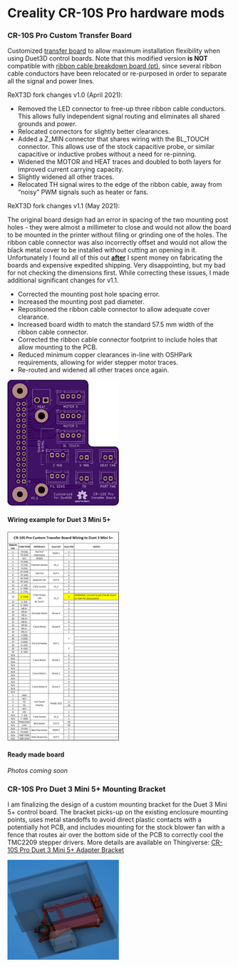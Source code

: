 # Creality CR-10S Pro hardware mods


### CR-10S Pro Custom Transfer Board

Customized [transfer board](Transfer_Board/) to allow maximum installation flexibility when using Duet3D control boards.  Note that this modified version **is NOT** compatible with [ribbon cable breakdown board (pt)](../RibbonCable_MB_BreakdownBoard_pt/), since several ribbon cable conductors have been relocated or re-purposed in order to separate all the signal and power lines.

ReXT3D fork changes v1.0 (April 2021):

- Removed the LED connector to free-up three ribbon cable conductors.  This allows fully independent signal routing and eliminates all shared grounds and power.
- Relocated connectors for slightly better clearances.
- Added a Z_MIN connector that shares wiring with the BL_TOUCH connector.  This allows use of the stock capacitive probe, or similar capacitive or inductive probes without a need for re-pinning.
- Widened the MOTOR and HEAT traces and doubled to both layers for improved current carrying capacity.
- Slightly widened all other traces.
- Relocated TH signal wires to the edge of the ribbon cable, away from “noisy” PWM signals such as heater or fans.

ReXT3D fork changes v1.1 (May 2021):

The original board design had an error in spacing of the two mounting post holes - they were almost a millimeter to close and would not allow the board to be mounted in the printer without filing or grinding one of the holes.  The ribbon cable connector was also incorrectly offset and would not allow the black metal cover to be installed without cutting an opening in it.  Unfortunately I found all of this out **<u>after</u>** I spent money on fabricating the boards and expensive expedited shipping.  Very disappointing, but my bad for not checking the dimensions first.  While correcting these issues, I made additional significant changes for v1.1.

  - Corrected the mounting post hole spacing error.
  - Increased the mounting post pad diameter.
  - Repositioned the ribbon cable connector to allow adequate cover clearance.
  - Increased board width to match the standard 57.5 mm width of the ribbon cable connector.
  - Corrected the ribbon cable connector footprint to include holes that allow mounting to the PCB.
  - Reduced minimum copper clearances in-line with OSHPark requirements, allowing for wider stepper motor traces.
  - Re-routed and widened all other traces once again.

<img src="https://github.com/ReXT3D/cr-10s-pro-mods/raw/duet3d/Transfer_Board/images/top.png" width="250">

#### Wiring example for Duet 3 Mini 5+
<img src="https://github.com/ReXT3D/cr-10s-pro-mods/raw/duet3d/Transfer_Board/images/duet3mini.png" width="250">

#### Ready made board
*Photos coming soon*



### CR-10S Pro Duet 3 Mini 5+ Mounting Bracket

I am finalizing the design of a custom mounting bracket for the Duet 3 Mini 5+ control board.  The bracket picks-up on the existing enclosure mounting points, uses metal standoffs to avoid direct plastic contacts with a potentially hot PCB, and includes mounting for the stock blower fan with a fence that routes air over the bottom side of the PCB to correctly cool the TMC2209 stepper drivers.  More details are available on Thingiverse: [CR-10S Pro Duet 3 Mini 5+ Adapter Bracket](https://www.thingiverse.com/thing:4841999)

<img src="https://github.com/ReXT3D/cr-10s-pro-mods/raw/duet3d/CR-10S_Pro_Duet_3_Mini_5+_Mouning_Bracket/images/bracket-installed.jpg" width="250">